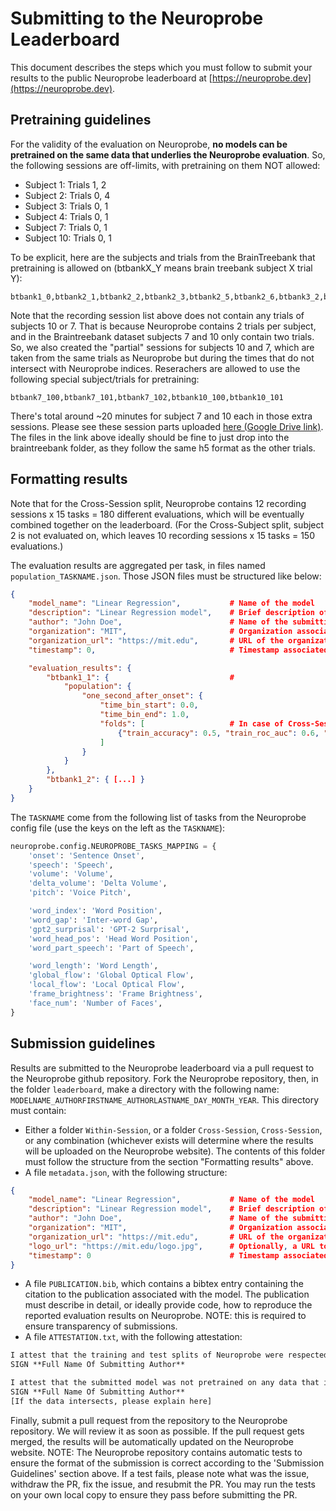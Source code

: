 # Submitting to the Neuroprobe Leaderboard

This document describes the steps which you must follow to submit your results to the public Neuroprobe leaderboard at [https://neuroprobe.dev](https://neuroprobe.dev).

## Pretraining guidelines
For the validity of the evaluation on Neuroprobe, **no models can be pretrained on the same data that underlies the Neuroprobe evaluation**. So, the following sessions are off-limits, with pretraining on them NOT allowed:
- Subject 1: Trials 1, 2
- Subject 2: Trials 0, 4
- Subject 3: Trials 0, 1
- Subject 4: Trials 0, 1
- Subject 7: Trials 0, 1
- Subject 10: Trials 0, 1

To be explicit, here are the subjects and trials from the BrainTreebank that pretraining is allowed on (btbankX_Y means brain treebank subject X trial Y):
```
btbank1_0,btbank2_1,btbank2_2,btbank2_3,btbank2_5,btbank2_6,btbank3_2,btbank4_2,btbank5_0,btbank6_0,btbank6_1,btbank6_4,btbank8_0,btbank9_0
```
Note that the recording session list above does not contain any trials of subjects 10 or 7. That is because Neuroprobe contains 2 trials per subject, and in the Braintreebank dataset subjects 7 and 10 only contain two trials. So, we also created the "partial" sessions for subjects 10 and 7, which are taken from the same trials as Neuroprobe but during the times that do not intersect with Neuroprobe indices. Reserachers are allowed to use the following special subject/trials for pretraining:
```
btbank7_100,btbank7_101,btbank7_102,btbank10_100,btbank10_101
```
There's total around ~20 minutes for subject 7 and 10 each in those extra sessions.
Please see these session parts uploaded [here (Google Drive link)](https://drive.google.com/drive/u/0/folders/1eUXKD-Nf0S5bUEVLo_boYxAxvXDRy9q9).
The files in the link above ideally should be fine to just drop into the braintreebank folder, as they follow the same h5 format as the other trials.

## Formatting results
Note that for the Cross-Session split, Neuroprobe contains 12 recording sessions x 15 tasks = 180 different evaluations, which will be eventually combined together on the leaderboard. (For the Cross-Subject split, subject 2 is not evaluated on, which leaves 10 recording sessions x 15 tasks = 150 evaluations.)

The evaluation results are aggregated per task, in files named `population_TASKNAME.json`. Those JSON files must be structured like below:
```json
{
    "model_name": "Linear Regression",           # Name of the model
    "description": "Linear Regression model",    # Brief description of the model
    "author": "John Doe",                        # Name of the submitting author to the leaderboard
    "organization": "MIT",                       # Organization associated with the model (can be an individual). Ideally, a short abbreviation.
    "organization_url": "https://mit.edu",       # URL of the organization
    "timestamp": 0,                              # Timestamp associated with the result.

    "evaluation_results": {
        "btbank1_1": {                           # 
            "population": {
                "one_second_after_onset": {
                    "time_bin_start": 0.0,
                    "time_bin_end": 1.0,
                    "folds": [                   # In case of Cross-Session and Cross-Subject splits, this will be just one fold. For Within-Session, there will be two folds.
                        {"train_accuracy": 0.5, "train_roc_auc": 0.6, "test_accuracy": 0.5, "test_roc_auc": 0.6}
                    ]
                }
            }
        },
        "btbank1_2": { [...] }
    }
}
```
The `TASKNAME` come from the following list of tasks from the Neuroprobe config file (use the keys on the left as the `TASKNAME`):
```python
neuroprobe.config.NEUROPROBE_TASKS_MAPPING = {
    'onset': 'Sentence Onset',
    'speech': 'Speech',
    'volume': 'Volume', 
    'delta_volume': 'Delta Volume',
    'pitch': 'Voice Pitch',

    'word_index': 'Word Position',
    'word_gap': 'Inter-word Gap',
    'gpt2_surprisal': 'GPT-2 Surprisal',
    'word_head_pos': 'Head Word Position',
    'word_part_speech': 'Part of Speech',

    'word_length': 'Word Length',
    'global_flow': 'Global Optical Flow',
    'local_flow': 'Local Optical Flow',
    'frame_brightness': 'Frame Brightness',
    'face_num': 'Number of Faces',
}
```

## Submission guidelines
Results are submitted to the Neuroprobe leaderboard via a pull request to the Neuroprobe github repository. Fork the Neuroprobe repository, then, in the folder `leaderboard`, make a directory with the following name: `MODELNAME_AUTHORFIRSTNAME_AUTHORLASTNAME_DAY_MONTH_YEAR`. This directory must contain:
- Either a folder `Within-Session`, or a folder `Cross-Session`, `Cross-Session`, or any combination (whichever exists will determine where the results will be uploaded on the Neuroprobe website). The contents of this folder must follow the structure from the section "Formatting results" above.
- A file `metadata.json`, with the following structure:
```json
{
    "model_name": "Linear Regression",           # Name of the model
    "description": "Linear Regression model",    # Brief description of the model
    "author": "John Doe",                        # Name of the submitting author to the leaderboard
    "organization": "MIT",                       # Organization associated with the model (can be an individual). Ideally, a short abbreviation.
    "organization_url": "https://mit.edu",       # URL of the organization
    "logo_url": "https://mit.edu/logo.jpg",      # Optionally, a URL to the logo of the organization, which may be displayed on the leaderboard entry.
    "timestamp": 0                               # Timestamp associated with the submission.
}
```
- A file `PUBLICATION.bib`, which contains a bibtex entry containing the citation to the publication associated with the model. The publication must describe in detail, or ideally provide code, how to reproduce the reported evaluation results on Neuroprobe. NOTE: this is required to ensure transparency of submissions.
- A file `ATTESTATION.txt`, with the following attestation:
```txt
I attest that the training and test splits of Neuroprobe were respected and taken from the `neuroprobe/train_test_splits.py` function.
SIGN **Full Name Of Submitting Author**

I attest that the submitted model was not pretrained on any data that intersects with any data of Neuroprobe.
SIGN **Full Name Of Submitting Author**
[If the data intersects, please explain here]
```

Finally, submit a pull request from the repository to the Neuroprobe repository. We will review it as soon as possible. If the pull request gets merged, the results will be automatically updated on the Neuroprobe website. 
NOTE: The Neuroprobe repository contains automatic tests to ensure the format of the submission is correct according to the 'Submission Guidelines' section above. If a test fails, please note what was the issue, withdraw the PR, fix the issue, and resubmit the PR. You may run the tests on your own local copy to ensure they pass before submitting the PR.
